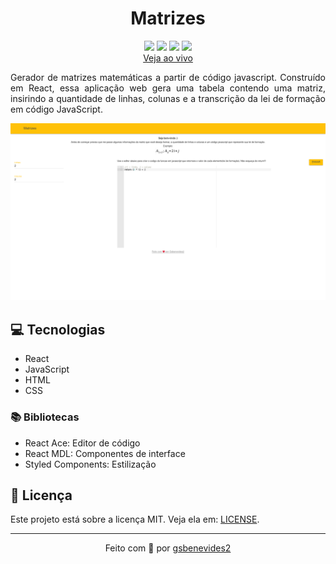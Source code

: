 <h1 align="center">Matrizes</h1>
<p align="center">
<img src="https://img.shields.io/badge/HTML-F7DF1E?style=for-the-badge&logo=html5&logoColor=black">
<img src="https://img.shields.io/badge/JavaScript-F7DF1E?style=for-the-badge&logo=javascript&logoColor=black">
<img src="https://img.shields.io/badge/CSS3-F7DF1E?style=for-the-badge&logo=css3&logoColor=black">
<img src="https://img.shields.io/badge/React-F7DF1E?style=for-the-badge&logo=react&logoColor=black">
<br><a href="https://matrizes.gui.dev.br" target="_blank">Veja ao vivo</a>
</p>

<p align="justify">
Gerador de matrizes matemáticas a partir de código javascript. Construído em React, essa aplicação web gera uma tabela contendo uma matriz, insirindo a quantidade de linhas, colunas e a transcrição da lei de formação em código JavaScript.
</p>

<p align="center">
  <img src=".github/screenshot.png">
</p>

<h2>💻 Tecnologias</h2>
<ul>
    <li>React</li>
    <li>JavaScript</li>
    <li>HTML</li>
    <li>CSS</li>
</ul>
<h3>📚 Bibliotecas</h3>
<ul>
    <li>React Ace: Editor de código</li>
    <li>React MDL: Componentes de interface</li>
    <li>Styled Components: Estilização</li>
</ul>

<h2>📃 Licença</h2>
<p>Este projeto está sobre a licença MIT. Veja ela em: <a href="LICENSE">LICENSE</a>.</p>
<hr>
<p align="center">Feito com 💛 por <a href="https://gui.dev.br">gsbenevides2</a></p>



